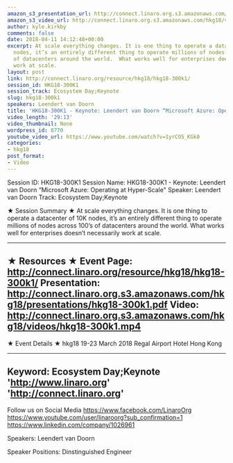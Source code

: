 ```yaml
---
amazon_s3_presentation_url: http://connect.linaro.org.s3.amazonaws.com/hkg18/presentations/hkg18-300k1.pdf
amazon_s3_video_url: http://connect.linaro.org.s3.amazonaws.com/hkg18/videos/hkg18-300k1.mp4
author: kyle.kirkby
comments: false
date: 2018-04-11 14:12:48+00:00
excerpt: At scale everything changes. It is one thing to operate a datacenter of 10K
  nodes, it’s an entirely different thing to operate millions of nodes across 100’s
  of datacenters around the world.  What works well for enterprises doesn’t necessarily
  work at scale.
layout: post
link: http://connect.linaro.org/resource/hkg18/hkg18-300k1/
session_id: HKG18-300K1
session_track: Ecosystem Day;Keynote
slug: hkg18-300k1
speakers: Leendert van Doorn
title: 'HKG18-300K1 - Keynote: Leendert van Doorn “Microsoft Azure: Operating at Hyper-Scale"'
video_length: '29:13'
video_thumbnail: None
wordpress_id: 8770
youtube_video_url: https://www.youtube.com/watch?v=1yrCO5_KGk0
categories:
- hkg18
post_format:
- Video
---
```


Session ID: HKG18-300K1
Session Name: HKG18-300K1 - Keynote: Leendert van Doorn “Microsoft Azure: Operating at Hyper-Scale" 
Speaker: Leendert van Doorn
Track: Ecosystem Day;Keynote


★ Session Summary ★
At scale everything changes. It is one thing to operate a datacenter of 10K nodes, it’s an entirely different thing to operate millions of nodes across 100’s of datacenters around the world.  What works well for enterprises doesn’t necessarily work at scale.

---------------------------------------------------
★ Resources ★
Event Page: http://connect.linaro.org/resource/hkg18/hkg18-300k1/
Presentation: http://connect.linaro.org.s3.amazonaws.com/hkg18/presentations/hkg18-300k1.pdf
Video: http://connect.linaro.org.s3.amazonaws.com/hkg18/videos/hkg18-300k1.mp4
 ---------------------------------------------------
★ Event Details ★
hkg18
19-23 March 2018 
Regal Airport Hotel Hong Kong

---------------------------------------------------
Keyword: Ecosystem Day;Keynote
'http://www.linaro.org'
'http://connect.linaro.org'
---------------------------------------------------
Follow us on Social Media
https://www.facebook.com/LinaroOrg
https://www.youtube.com/user/linaroorg?sub_confirmation=1
https://www.linkedin.com/company/1026961

Speakers: Leendert van Doorn

Speaker Positions: Dinstinguished Engineer


